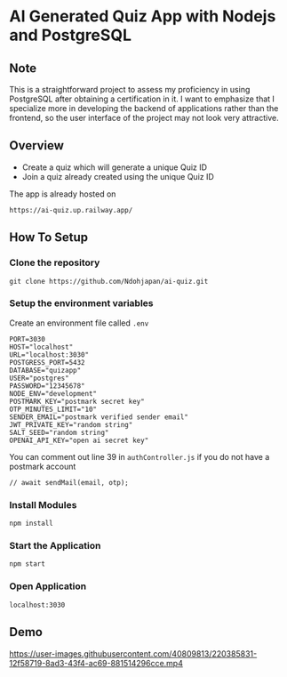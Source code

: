 # AI Generated Quiz App with Nodejs and PostgreSQL

## Note
This is a straightforward project to assess my proficiency in using PostgreSQL after obtaining a certification in it. I want to emphasize that I specialize more in developing the backend of applications rather than the frontend, so the user interface of the project may not look very attractive.

## Overview
- Create a quiz which will generate a unique Quiz ID
- Join a quiz already created using the unique Quiz ID

The app is already hosted on 
~~~
https://ai-quiz.up.railway.app/
~~~

## How To Setup 

### Clone the repository
~~~ 
git clone https://github.com/Ndohjapan/ai-quiz.git
~~~

### Setup the environment variables
Create an environment file called `.env`
~~~
PORT=3030
HOST="localhost"
URL="localhost:3030"
POSTGRESS_PORT=5432
DATABASE="quizapp"
USER="postgres"
PASSWORD="12345678"
NODE_ENV="development"
POSTMARK_KEY="postmark secret key"
OTP_MINUTES_LIMIT="10"
SENDER_EMAIL="postmark verified sender email"
JWT_PRIVATE_KEY="random string"
SALT_SEED="random string"
OPENAI_API_KEY="open ai secret key" 
~~~

You can comment out line 39 in `authController.js` if you do not have a postmark account
~~~
// await sendMail(email, otp);
~~~

### Install Modules
~~~
npm install
~~~

### Start the Application
~~~
npm start
~~~

### Open Application
~~~
localhost:3030
~~~

## Demo
 
https://user-images.githubusercontent.com/40809813/220385831-12f58719-8ad3-43f4-ac69-881514296cce.mp4



